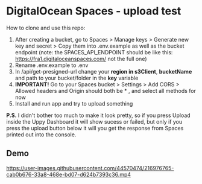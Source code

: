 # DigitalOcean Spaces - upload test

How to clone and use this repo:

1. After creating a bucket, go to Spaces > Manage keys > Generate new key and secret > Copy them into .env.example as well as the bucket endpoint (note: the SPACES_API_ENDPOINT should be like this: https://fra1.digitaloceanspaces.com/ not the full one)
2. Rename .env.example to .env
3. In /api/get-presigned-url change your **region in s3Client**, **bucketName** and path to your bucket/folder in the **key** variable
4. **IMPORTANT!** Go to your Spaces bucket > Settings > Add CORS > Allowed headers and Origin should both be * , and select all methods for now
5. Install and run app and try to upload something

**P.S.** I didn't bother too much to make it look pretty, so if you press Upload inside the Uppy Dashboard it will show sucess or failed, but only if you press the upload button below it will you get the response from Spaces printed out into the console.


## Demo

https://user-images.githubusercontent.com/44570474/216976765-cab0b676-33a8-468e-bd07-d624b7393c36.mp4

